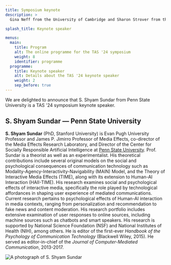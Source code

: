 ```yaml
---
title: Symposium keynote
description: >
  Gina Neff from the University of Cambridge and Sharon Strover from the University of Texas at Austin are the TAS '23 symposium plenary speakers.

splash_title: Keynote speaker

menus:
  main:
    title: Program
    alt: The online programme for the TAS '24 symposium
    weight: 8
    identifier: programme
  programme:
    title: Keynote speaker
    alt: Details about the TAS '24 keynote speaker
    weight: 2
    sep_before: true
---
```


We are delighted to announce that S. Shyam Sundar from Penn State University is a TAS '24 symposium keynote speaker.

## S. Shyam Sundar — Penn State University

<div class="row">
	<div class="col-xl-8 col-lg-7 col-md-6 col-12">
		<p>
			<b>S. Shyam Sundar</b> (PhD, Stanford University) is Evan Pugh University Professor and James P. Jimirro Professor of Media Effects, co-director of the Media Effects Research Laboratory, and Director of the Center for Socially Responsible Artificial Intelligence at <a href="http://bellisario.psu.edu/people/individual/s.-shyam-sundar">Penn State University</a>. Prof. Sundar is a theorist as well as an experimentalist. His theoretical contributions include several original models on the social and psychological consequences of communication technology such as Modality-Agency-Interactivity-Navigability (MAIN) Model, and the Theory of Interactive Media Effects (TIME), along with its extension to Human-AI Interaction (HAII-TIME). His research examines social and psychological effects of interactive media, specifically the role played by technological affordances in shaping user experience of mediated communications. Current research pertains to psychological effects of Human-AI interaction in media contexts, ranging from personalization and recommendation to fake news and content moderation. His research portfolio includes extensive examination of user responses to online sources, including machine sources such as chatbots and smart speakers. His research is supported by National Science Foundation (NSF) and National Institutes of Health (NIH), among others. He is editor of the first-ever <em>Handbook of the Psychology of Communication Technology</em> (Blackwell Wiley, 2015). He served as editor-in-chief of the <em>Journal of Computer-Mediated Communication</em>, 2013-2017. 
		</p>
  </div>
        
  <div class="col-xl-4 col-lg-5 col-md-6 col-12 mt-md-0 mt-4 mb-md-0 mb-5 px-md-3 px-5 d-flex align-content-start flex-wrap">
    <img src="{{ "/assets/img/keynotes/s-shyam-sundar.jpg" | relative_url }}" alt="A photograph of S. Shyam Sundar" title="S. Shyam Sundar" style="max-width: 100%">
  </div>
</div>
